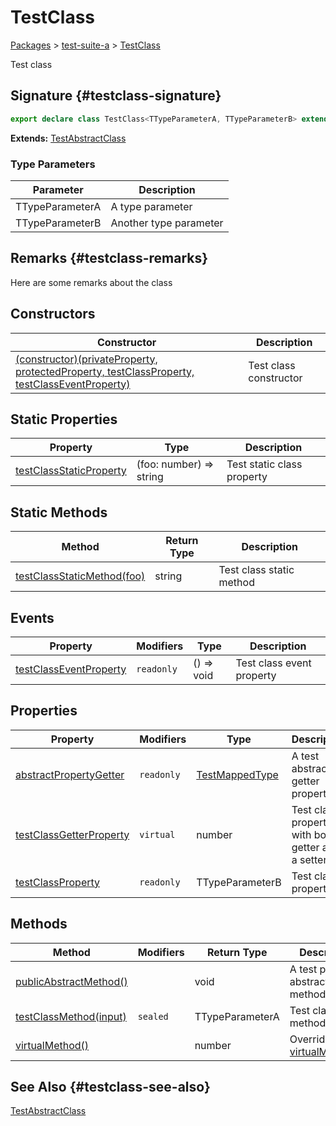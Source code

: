 # TestClass

[Packages](/) &gt; [test-suite-a](/test-suite-a/) &gt; [TestClass](/test-suite-a/testclass-class/)

Test class

## Signature {#testclass-signature}

```typescript
export declare class TestClass<TTypeParameterA, TTypeParameterB> extends TestAbstractClass
```

**Extends:** [TestAbstractClass](/test-suite-a/testabstractclass-class/)

### Type Parameters

| Parameter | Description |
| - | - |
| TTypeParameterA | A type parameter |
| TTypeParameterB | Another type parameter |

## Remarks {#testclass-remarks}

Here are some remarks about the class

## Constructors

| Constructor | Description |
| - | - |
| [(constructor)(privateProperty, protectedProperty, testClassProperty, testClassEventProperty)](/test-suite-a/testclass-class/_constructor_-constructor) | Test class constructor |

## Static Properties

| Property | Type | Description |
| - | - | - |
| [testClassStaticProperty](/test-suite-a/testclass-class/testclassstaticproperty-property) | (foo: number) =&gt; string | Test static class property |

## Static Methods

| Method | Return Type | Description |
| - | - | - |
| [testClassStaticMethod(foo)](/test-suite-a/testclass-class/testclassstaticmethod-method) | string | Test class static method |

## Events

| Property | Modifiers | Type | Description |
| - | - | - | - |
| [testClassEventProperty](/test-suite-a/testclass-class/testclasseventproperty-property) | `readonly` | () =&gt; void | Test class event property |

## Properties

| Property | Modifiers | Type | Description |
| - | - | - | - |
| [abstractPropertyGetter](/test-suite-a/testclass-class/abstractpropertygetter-property) | `readonly` | [TestMappedType](/test-suite-a/testmappedtype-typealias/) | A test abstract getter property. |
| [testClassGetterProperty](/test-suite-a/testclass-class/testclassgetterproperty-property) | `virtual` | number | Test class property with both a getter and a setter. |
| [testClassProperty](/test-suite-a/testclass-class/testclassproperty-property) | `readonly` | TTypeParameterB | Test class property |

## Methods

| Method | Modifiers | Return Type | Description |
| - | - | - | - |
| [publicAbstractMethod()](/test-suite-a/testclass-class/publicabstractmethod-method) |  | void | A test public abstract method. |
| [testClassMethod(input)](/test-suite-a/testclass-class/testclassmethod-method) | `sealed` | TTypeParameterA | Test class method |
| [virtualMethod()](/test-suite-a/testclass-class/virtualmethod-method) |  | number | Overrides [virtualMethod()](/test-suite-a/testabstractclass-class/virtualmethod-method). |

## See Also {#testclass-see-also}

[TestAbstractClass](/test-suite-a/testabstractclass-class/)
